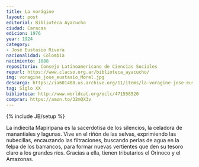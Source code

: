 ```yaml
---
title: La vorágine
layout: post
editorial: Biblioteca Ayacucho
ciudad: Caracas
edicion: 1976
year: 1924
category: 
- José Eustasio Rivera
nacionalidad: Colombia
nacimiento: 1888
repositorio: Consejo Latinoamericano de Ciencias Sociales
repurl: https://www.clacso.org.ar/biblioteca_ayacucho/
img: voragine_jose_eustasio_Morel.jpg
descarga: https://ia601408.us.archive.org/11/items/la-voragine-jose-eustasio-rivera/La_voragine_Jose_Eustasio_Rivera.pdf
tag: Siglo XX
biblioteca: http://www.worldcat.org/oclc/471558520
comprar: https://amzn.to/32mQX3v
---
```

{% include JB/setup %}

La indiecita Mapiripana es la sacerdotisa de los silencios, la celadora de manantiales y lagunas. Vive en el riñón de las selvas, exprimiendo las nubecillas, encauzando las filtraciones, buscando perlas de agua en la felpa de los barrancos, para formar nuevas vertientes que den su tesoro claro a los grandes ríos. Gracias a ella, tienen tributarios el Orinoco y el Amazonas.
